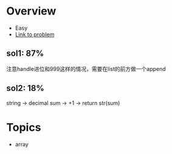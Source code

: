 # Overview
- Easy
- [Link to problem](https://leetcode.com/problems/plus-one/)

## sol1: 87%
注意handle进位和999这样的情况，需要在list的前方做一个append

## sol2: 18%
string -> decimal sum -> +1 -> return str(sum)

# Topics
- array